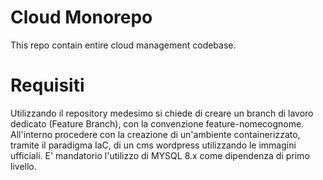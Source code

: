 # Cloud Monorepo

This repo contain entire cloud management codebase.

# Requisiti

Utilizzando il repository medesimo si chiede di creare un branch di lavoro dedicato (Feature Branch), con la convenzione feature-nomecognome.
All'interno procedere con la creazione di un'ambiente containerizzato, tramite il paradigma IaC, di un cms wordpress utilizzando le immagini ufficiali.
E' mandatorio l'utilizzo di MYSQL 8.x come dipendenza di primo livello.

  
